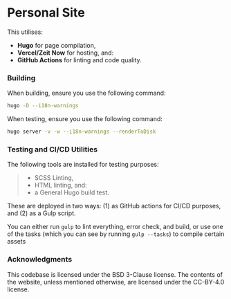 # Personal Site

This utilises:
- **Hugo** for page compilation,
- **Vercel/Zeit Now** for hosting, and:
- **GitHub Actions** for linting and code quality.

### Building

When building, ensure you use the following command:
```sh
hugo -D --i18n-warnings
```

When testing, ensure you use the following command:
```sh
hugo server -v -w --i18n-warnings --renderToDisk
```

### Testing and CI/CD Utilities
The following tools are installed for testing purposes:
> - SCSS Linting,
> - HTML linting, and:
> - a General Hugo build test.

These are deployed in two ways: (1) as GitHub actions for CI/CD purposes, and (2) as a Gulp script.

You can either run `gulp` to lint everything, error check, and build, or use one of the tasks (which you can see by running `gulp --tasks`) to compile certain assets

### Acknowledgments

This codebase is licensed under the BSD 3-Clause license. The contents of the website, unless mentioned otherwise, are licensed under the CC-BY-4.0 license.
